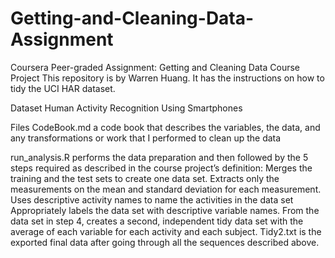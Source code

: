# Getting-and-Cleaning-Data-Assignment
Coursera
Peer-graded Assignment: Getting and Cleaning Data Course Project
This repository is by Warren Huang. It has the instructions on how to tidy the UCI HAR dataset.

Dataset
Human Activity Recognition Using Smartphones

Files
CodeBook.md a code book that describes the variables, the data, and any transformations or work that I performed to clean up the data

run_analysis.R performs the data preparation and then followed by the 5 steps required as described in the course project’s definition:
Merges the training and the test sets to create one data set.
Extracts only the measurements on the mean and standard deviation for each measurement.
Uses descriptive activity names to name the activities in the data set
Appropriately labels the data set with descriptive variable names.
From the data set in step 4, creates a second, independent tidy data set with the average of each variable for each activity and each subject.
Tidy2.txt is the exported final data after going through all the sequences described above.
